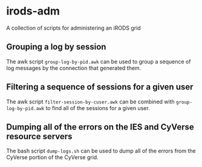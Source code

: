 # irods-adm
A collection of scripts for administering an iRODS grid

## Grouping a log by session

The awk script `group-log-by-pid.awk` can be used to group a sequence of log messages by the 
connection that generated them.

## Filtering a sequence of sessions for a given user

The awk script `filter-session-by-cuser.awk` can be combined with `group-log-by-pid.awk` to find all of the sessions for a given user.

## Dumping all of the errors on the IES and CyVerse resource servers

The bash script `dump-logs.sh` can be used to dump all of the errors from the CyVerse portion of
the CyVerse grid.
